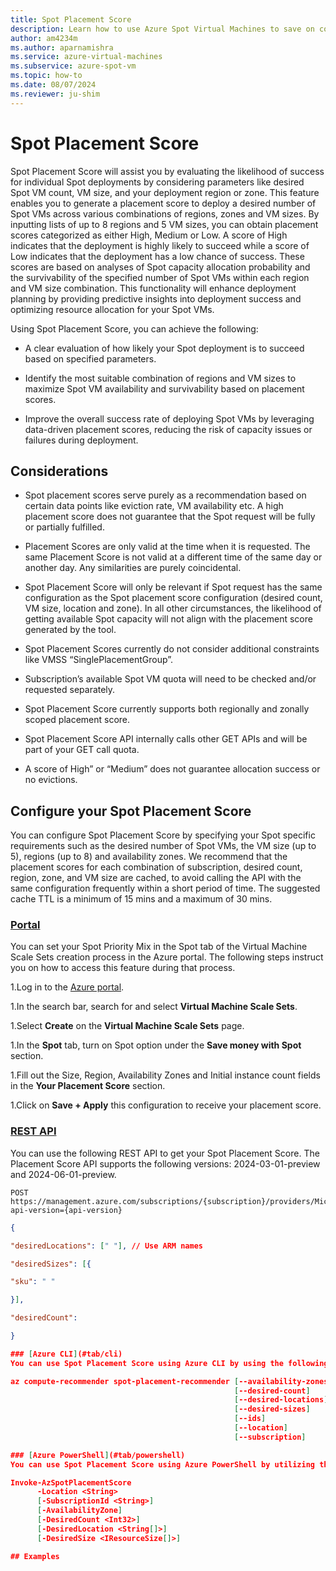```yaml
---
title: Spot Placement Score
description: Learn how to use Azure Spot Virtual Machines to save on costs.
author: am4234m
ms.author: aparnamishra
ms.service: azure-virtual-machines
ms.subservice: azure-spot-vm
ms.topic: how-to
ms.date: 08/07/2024
ms.reviewer: ju-shim
---
```



# Spot Placement Score
Spot Placement Score will assist you by evaluating the likelihood of success for individual Spot deployments by considering parameters like desired Spot VM count, VM size, and your deployment region or zone. This feature enables you to generate a placement score to deploy a desired number of Spot VMs across various combinations of regions, zones and VM sizes. By inputting lists of up to 8 regions and 5 VM sizes, you can obtain placement scores categorized as either High, Medium or Low. A score of High indicates that the deployment is highly likely to succeed while a score of Low indicates that the deployment has a low chance of success. These scores are based on analyses of Spot capacity allocation probability and the survivability of the specified number of Spot VMs within each region and VM size combination. This functionality will enhance deployment planning by providing predictive insights into deployment success and optimizing resource allocation for your Spot VMs. 
 
Using Spot Placement Score, you can achieve the following: 

- A clear evaluation of how likely your Spot deployment is to succeed based on specified parameters. 

- Identify the most suitable combination of regions and VM sizes to maximize Spot VM availability and survivability based on placement scores. 

- Improve the overall success rate of deploying Spot VMs by leveraging data-driven placement scores, reducing the risk of capacity issues or failures during deployment. 


## Considerations

- Spot placement scores serve purely as a recommendation based on certain data points like eviction rate, VM availability etc. A high placement score does not guarantee that the Spot request will be fully or partially fulfilled. 

- Placement Scores are only valid at the time when it is requested. The same Placement Score is not valid at a different time of the same day or another day. Any similarities are purely coincidental.  

- Spot Placement Score will only be relevant if Spot request has the same configuration as the Spot placement score configuration (desired count, VM size, location and zone). In all other circumstances, the likelihood of getting available Spot capacity will not align with the placement score generated by the tool. 

- Spot Placement Scores currently do not consider additional constraints like VMSS “SinglePlacementGroup”. 

- Subscription’s available Spot VM quota will need to be checked and/or requested separately. 

- Spot Placement Score currently supports both regionally and zonally scoped placement score. 

- Spot Placement Score API internally calls other GET APIs and will be part of your GET call quota. 

- A score of High” or “Medium” does not guarantee allocation success or no evictions. 


## Configure your Spot Placement Score
You can configure Spot Placement Score by specifying your Spot specific requirements such as the desired number of Spot VMs, the VM size (up to 5), regions (up to 8) and availability zones. We recommend that the placement scores for each combination of subscription, desired count, region, zone, and VM size are cached, to avoid calling the API with the same configuration frequently within a short period of time. The suggested cache TTL is a minimum of 15 mins and a maximum of 30 mins. 

### [Portal](#tab/portal)

You can set your Spot Priority Mix in the Spot tab of the Virtual Machine Scale Sets creation process in the Azure portal. The following steps instruct you on how to access this feature during that process.

1.Log in to the  [Azure portal](https://portal.azure.com). 

1.In the search bar, search for and select **Virtual Machine Scale Sets**. 

1.Select **Create** on the **Virtual Machine Scale Sets** page. 

1.In the **Spot** tab, turn on Spot option under the **Save money with Spot** section. 

1.Fill out the Size, Region, Availability Zones and Initial instance count fields in the **Your Placement Score** section. 

1.Click on **Save + Apply** this configuration to receive your placement score. 

### [REST API](#tab/rest-api-1)

You can use the following REST API to get your Spot Placement Score. The Placement Score API supports the following versions: 2024-03-01-preview and 2024-06-01-preview. 

```
POST https://management.azure.com/subscriptions/{subscription}/providers/Microsoft.Compute/locations/{region}/placementScores/spot/generate?api-version={api-version} 
```

```json 
{ 

"desiredLocations": [" "], // Use ARM names 

"desiredSizes": [{ 

"sku": " " 

}], 

"desiredCount":  

} 

### [Azure CLI](#tab/cli)
You can use Spot Placement Score using Azure CLI by using the following:

az compute-recommender spot-placement-recommender [--availability-zones {0, 1, f, false, n, no, t, true, y, yes}]
                                                  [--desired-count]
                                                  [--desired-locations]
                                                  [--desired-sizes]
                                                  [--ids]
                                                  [--location]
                                                  [--subscription]

### [Azure PowerShell](#tab/powershell)
You can use Spot Placement Score using Azure PowerShell by utilizing the Invoke-AzSpotPlacementScore cmdlet to call the API endpoint. Replace <SubscriptionId>, <Location>, <DesiredCount>, <DesiredSize> and <AvailabilityZone> with your specific details:

Invoke-AzSpotPlacementScore 
      -Location <String> 
      [-SubscriptionId <String>] 
      [-AvailabilityZone] 
      [-DesiredCount <Int32>] 
      [-DesiredLocation <String[]>] 
      [-DesiredSize <IResourceSize[]>]

## Examples

